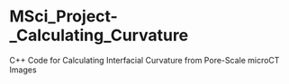 # MSci_Project-_Calculating_Curvature
C++ Code for Calculating Interfacial Curvature from Pore-Scale microCT Images
